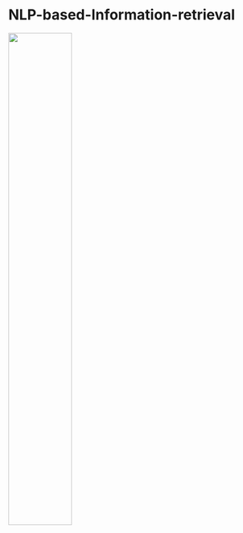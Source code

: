 # NLP-based-Information-retrieval


 <image src="https://user-images.githubusercontent.com/89546195/232586030-b2473989-c50a-467d-ad70-47780161a430.png" width=50% height=50%>



